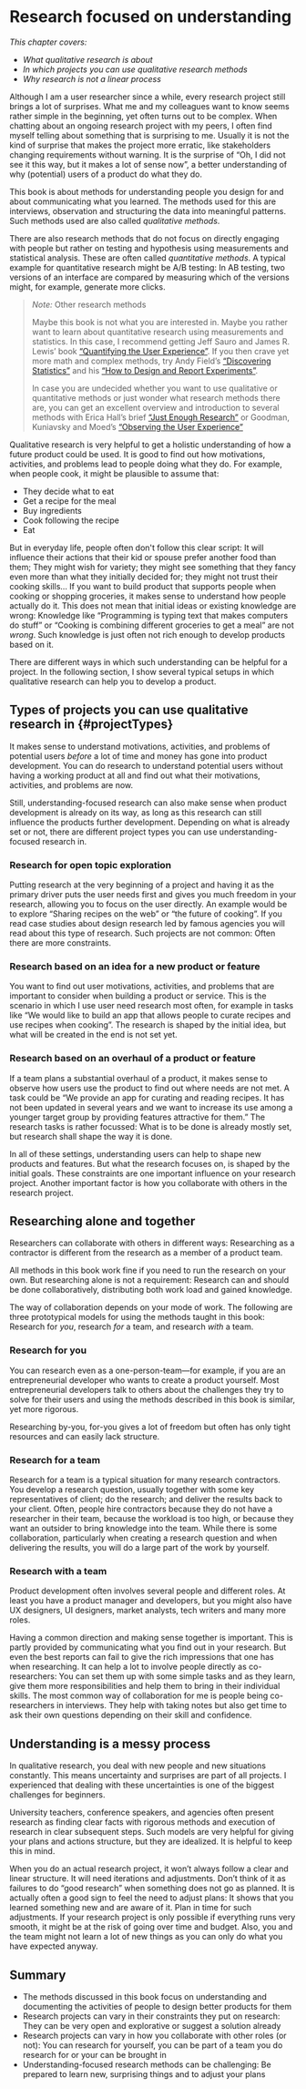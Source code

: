 # Research focused on understanding

_This chapter covers:_

* _What qualitative research is about_
* _In which projects you can use qualitative research methods_
* _Why research is not a linear process_

Although I am a user researcher since a while, every research project still brings a lot of surprises. What me and my colleagues want to know seems rather simple in the beginning, yet often turns out to be complex. When chatting about an ongoing research project with my peers, I often find myself telling about something that is surprising to me. Usually it is not the kind of surprise that makes the project more erratic, like stakeholders changing requirements without warning. It is the surprise of “Oh, I did not see it this way, but it makes a lot of sense now”, a better understanding of why (potential) users of a product do what they do.

This book is about  methods for understanding people you design for and about communicating what you learned. The methods used for this are interviews, observation and structuring the data into meaningful patterns. Such methods used are also called _qualitative methods_.

There are also research methods that do not focus on directly engaging with people but rather on testing and hypothesis using measurements and statistical analysis. These are often called _quantitative methods_. A typical example for quantitative research might be A/B testing: In AB testing,  two versions of an interface are compared by measuring which of the versions might, for example, generate more clicks.

>_Note:_ Other research methods
>
> Maybe this book is not what you are interested in. Maybe you rather want to learn about quantitative research using measurements and statistics. In this case, I recommend getting Jeff Sauro and James R. Lewis’ book [“Quantifying the User Experience”]( http://www.worldcat.org/oclc/957731269). If you then crave yet more math and complex methods, try Andy Field’s [“Discovering Statistics”](http://www.worldcat.org/oclc/1290244477) and his [“How to Design and Report Experiments”](http://www.worldcat.org/oclc/961100072).
>
> In case you are undecided whether you want to use qualitative or quantitative methods or just wonder what research methods there are, you can get an excellent overview and introduction to several methods with Erica Hall’s brief [“Just Enough Research”](http://www.worldcat.org/oclc/1256408019) or Goodman, Kuniavsky and Moed’s [“Observing the User Experience”](http://www.worldcat.org/oclc/1194531136)

Qualitative research is very helpful to get a holistic understanding of how a future product could be used. It is good to find out how motivations, activities, and problems lead to people doing what they do. For example, when people cook, it might be plausible to assume that:

* They decide what to eat
* Get a recipe for the meal
* Buy ingredients
* Cook following the recipe
* Eat

But in everyday life, people often don't follow this clear script: It will influence their actions that their kid or spouse prefer another food than them; They might wish for variety; they might see something that they fancy even more than what they initially decided for; they might not trust their cooking skills… If you want to build product that supports people when cooking or shopping groceries, it makes sense to understand how people actually do it. This does not mean that initial ideas or existing knowledge are wrong: Knowledge like “Programming is typing text that makes computers do stuff” or “Cooking is combining different groceries to get a meal” are not _wrong_. Such knowledge is just often not rich enough to develop products based on it.

There are different ways in which such understanding can be helpful for a project. In the following section, I show several typical setups in which qualitative research can help you to develop a product.


## Types of projects you can use qualitative research in {#projectTypes}

It makes sense to understand motivations, activities, and problems of potential users _before_ a lot of time and money has gone into product development. You can do research to understand potential users without having a working product at all and find out what their motivations, activities, and problems are now.

Still, understanding-focused research can also make sense when product development is already on its way, as long as this research can still influence the products further development. Depending on what is already set or not, there are different project types you can use understanding-focused research in.

### Research for open topic exploration

Putting research at the very beginning of a project and having it as the primary driver puts the user needs first and gives you much freedom in your research, allowing you to focus on the user directly. An example would be to explore “Sharing recipes on the web” or “the future of cooking”. If you read case studies about design research led by famous agencies you will read about this type of research. Such projects are not common: Often there are more constraints.

### Research based on an idea for a new product or feature

You want to find out user motivations, activities, and problems that are important to consider when building a product or service. This is the scenario in which I use user need research most often, for example in tasks like “We would like to build an app that allows people to curate recipes and use recipes when cooking”. The research is shaped by the initial idea, but what will be created in the end is not set yet.

### Research based on an overhaul of a product or feature

If a team plans a substantial overhaul of a product, it makes sense to observe how users use the product to find out where needs are not met. A task could be “We provide an app for curating and reading recipes. It has not been updated in several years and we want to increase its use among a younger target group by providing features attractive for them.” The research tasks is rather focussed: What is to be done is already mostly set, but research shall shape the way it is done.

In all of these settings, understanding users can help to shape new products and features. But what the research focuses on, is shaped by the initial  goals. These constraints are one important influence on your research project. Another important factor is how you collaborate with others in the research project.

## Researching alone and together

Researchers can collaborate with others in different ways: Researching as a contractor is different from the research as a member of a product team.

All methods in this book work fine if you need to run the research on your own. But researching alone is not a requirement: Research can and should be done collaboratively, distributing both work load and gained knowledge.

The way of collaboration depends on your mode of work. The following are three prototypical models for using the methods taught in this book: Research for _you_, research _for_ a team, and research _with_ a team.

### Research for you

You can research even as a one-person-team—for example, if you are an entrepreneurial developer who wants to create a product yourself. Most entrepreneurial developers talk to others about the challenges they try to solve for their users and using the methods described in this book is similar, yet more rigorous.

Researching by-you, for-you gives a lot of freedom but often has only tight resources and can easily lack structure.

### Research for a team

Research for a team is a typical situation for many research contractors. You develop a research question, usually together with some key representatives of client; do the research; and deliver the results back to your client. Often, people hire contractors because they do not have a researcher in their team, because the workload is too high, or because they want an outsider to bring knowledge into the team. While there is some collaboration, particularly when creating a research question and when delivering the results, you will do a large part of the work by yourself.

### Research with a team

Product development often involves several people and different roles. At least you have a product manager and developers, but you might also have UX designers, UI designers, market analysts, tech writers and many more roles.

Having a common direction and making sense together is important. This is partly provided by communicating what you find out in your research. But even the best reports can fail to give the rich impressions that one has when researching. It can help a lot to involve people directly as co-researchers: You can set them up with some simple tasks and as they learn, give them more responsibilities and help them to bring in their individual skills.  The most common way of collaboration for me is people being co-researchers in interviews. They help with taking notes but also get time to ask their own questions depending on their skill and confidence.

## Understanding is a messy process

In qualitative research, you deal with new people and new situations constantly. This means uncertainty and surprises are part of all projects. I experienced that dealing with these uncertainties is one of the biggest challenges for beginners.

University teachers, conference speakers, and agencies often present research as finding clear facts with rigorous methods and execution of research in clear subsequent steps. Such models are very helpful for giving your plans and actions structure, but they are idealized. It is helpful to keep this in mind.

When you do an actual research project, it won’t always follow a clear and linear structure. It will need iterations and adjustments. Don’t think of it as failures to do “good research” when something does not go as planned. It is actually often a good sign to feel the need to adjust plans: It shows that you learned something new and are aware of it. Plan in time for such adjustments. If your research project is only possible if everything runs very smooth, it might be at the risk of going over time and budget. Also, you and the team might not learn a lot of new things as you can only do what you have expected anyway.

## Summary

* The methods discussed in this book focus on understanding and documenting the activities of people to design better products for them
* Research projects can vary in their constraints they put on research: They can be very open and explorative or suggest a solution already
* Research projects can vary in how you collaborate with other roles (or not): You can research for yourself, you can be part of a team you do research for or your can be brought in
* Understanding-focused research methods can be challenging: Be prepared to learn new, surprising things and to adjust your plans
